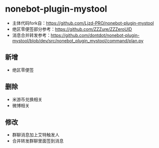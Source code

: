 # nonebot-plugin-mystool
- 主体代码fork自：https://github.com/Ljzd-PRO/nonebot-plugin-mystool
- 绝区零便签部分参考：https://github.com/ZZZure/ZZZeroUID
- 消息合并转发参考：https://github.com/dontdot/nonebot-plugin-mystool/blob/dev/src/nonebot_plugin_mystool/command/plan.py

## 新增
- 绝区零便签

## 删除
- 米游币兑换相关
- 微博相关
## 修改
- 群聊消息加上艾特触发人
- 合并转发群聊里面签到消息
